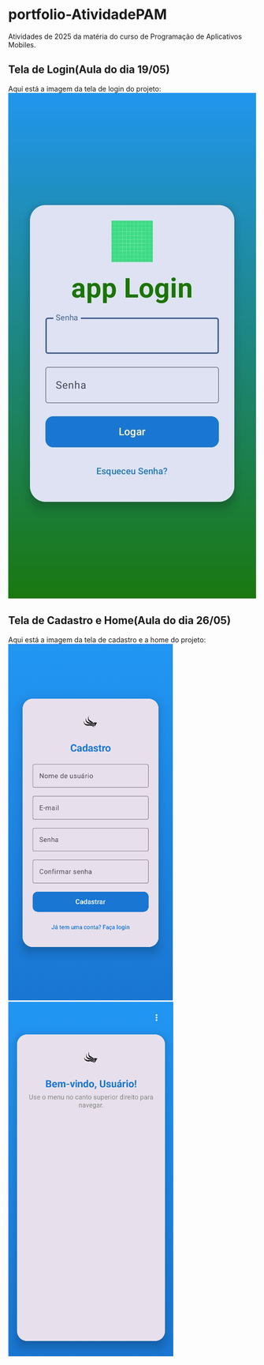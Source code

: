 # portfolio-AtividadePAM
Atividades de 2025 da matéria do curso de Programação de Aplicativos Mobiles.

## Tela de Login(Aula do dia 19/05)
Aqui está a imagem da tela de login do projeto:
![Tela de Login](Imagem/Login.jpeg)

## Tela de Cadastro e Home(Aula do dia 26/05)
Aqui está a imagem da tela de cadastro e a home do projeto:
![Tela do Cadastro](Imagem/Cadastro.png)
![Tela Home](Imagem/Home.png)


